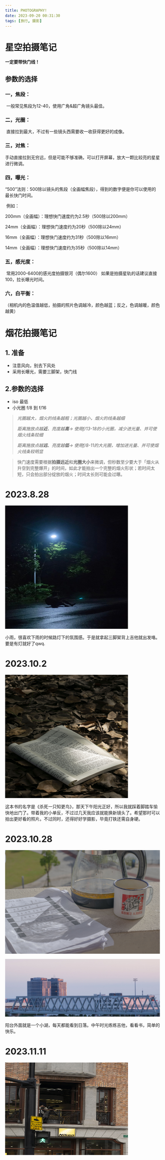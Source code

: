 ```yaml
---
title: PHOTOGRAPHY!
date: 2023-09-20 00:31:30
tags: [旅行, 摄影]
---
```






# 星空拍摄笔记

**一定要带快门线！**

## 参数的选择

### 一，焦段：

​	一般常见焦段为12-40，使用广角&超广角镜头最佳。

### 二，光圈：

​	直接拉到最大，不过有一些镜头西需要收一收获得更好的成像。

### 三，对焦：

​	手动直接拉到无穷远，但是可能不够准确，可以打开屏幕，放大一颗比较亮的星星进行微调。

### 四，曝光：

​	“500”法则：500除以镜头的焦段（全画幅焦段），得到的数字便是你可以使用的最长快门时间。

​	例如：

200mm（全画幅）：理想快门速度约为2.5秒（500除以200mm）

24mm（全画幅）：理想快门速度约为20秒（500除以24mm）

16mm（全画幅）：理想快门速度约为31秒（500除以16mm）

14mm（全画幅）：理想快门速度约为35秒（500除以14mm）

### 五，感光度：

​	常用2000-6400的感光度拍摄银河（偶尔1600）
​	如果是拍摄星轨的话建议直接100，拉长曝光时间。

### 六，白平衡：

（相机内的色温值越低，拍摄的照片色调越冷，颜色越蓝；反之，色调越暖，颜色越黄）

# 烟花拍摄笔记

## 1. 准备

* 注意风向，别去下风处
* 采用长曝光，需要三脚架，快门线

## 2.参数的选择

* iso 最低
* 小光圈 f/8 到 f/16

> *光圈越大，烟火的线条越粗；光圈越小，烟火的线条越细*
>
> *距离施放点越**近**、亮度越**高**→ 使用f/13-18的小光圈，减少进光量、并可使烟火线条较细*
>
> *距离施放点越**远**、亮度越**低**→ 使用f/8-11的大光圈，增加进光量、并可使烟火线条较明显*

> 快门速度需要根据**拍摄远近**和**光圈大小**来微调，但秒数至少要大于「烟火从升空到完整爆开」的时间，如此才能拍出一个完整的烟火形状；若时间太短，只会拍出部分绽放的烟火；时间太长则可能会过曝。



# 2023.8.28

<img src=" /images/2023828.jpg" width="400" height="400" alt="With Guitar In The Rain">

​	小雨，很喜欢下雨的时候路灯下的氛围感。于是就拿起三脚架背上吉他就出发咯。要是有灯就好了qwq.

# 2023.10.2

<img src="/images/bookintheleaves.jpg" width="400" height="400" alt="bookInTheLeaves"/><br/>

​	这本书的名字是《杀死一只知更鸟》，那天下午阳光正好，所以我就踩着脚踏车愉快地出门了。带着我的小单反，不过过几天我应该就能换新镜头了。希望那时可以拍出更好看的照片。不过同时，还得好好学摄影，毕竟打铁还需自身硬。

# 2023.10.28

![gentle sunlight cheers me up](/images/202310281.jpg)

![one building's glow](/images/202310282.jpg)

​	阳台外面就是一个小湖，每天都能看到日落。中午时光练练吉他，看看书，简单的快乐。

# 2023.11.11

<img src=" /images/202311111.jpg" width="400" height="300" alt="NIKON GUYS">
